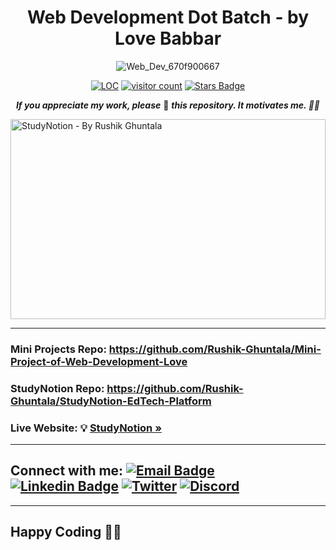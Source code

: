 <div align="center">
<h1>Web Development Dot Batch - by Love Babbar</h1>
  
![Web_Dev_670f900667](https://github.com/Rushik-Ghuntala/Web-Development-LOVE-BABBAR/assets/97880269/dacbce88-6317-4150-8a72-b786c2ac6d69)


<a href="https://github.com/Rushik-Ghuntala/Web-Development-LOVE-BABBAR"><img src="https://sloc.xyz/github/Rushik-Ghuntala/Web-Development-LOVE-BABBAR" alt="LOC"/></a>
<a href="https://github.com/Rushik-Ghuntala/Web-Development-LOVE-BABBAR"><img src="https://visitor-badge.laobi.icu/badge?page_id=Rushik-Ghuntala.Web-Development-LOVE-BABBAR" alt="visitor count"/></a>
<a href="https://github.com/Rushik-Ghuntala/Web-Development-LOVE-BABBAR/stargazers"><img src="https://img.shields.io/github/stars/Rushik-Ghuntala/Web-Development-LOVE-BABBAR" alt="Stars Badge"/></a>
<!-- 
<a href="https://github.com/Rushik-Ghuntala/StudyNotion-EdTech-Platform/network/members"><img src="https://img.shields.io/github/forks/Rushik-Ghuntala/StudyNotion-EdTech-Platform" alt="Forks Badge"/></a>
<a href="https://github.com/Rushik-Ghuntala/StudyNotion-EdTech-Platform/graphs/contributors"><img alt="GitHub contributors" src="https://img.shields.io/github/contributors/Rushik-Ghuntala/StudyNotion-EdTech-Platform?color=2b9348"></a>
-->

<b><i>If you appreciate my work, please</i></b> 🌟 <b><i>this repository. It motivates me. 🚀🚀</i></b>

</div>

<img src="https://socialify.git.ci/Rushik-Ghuntala/Web-Development-LOVE-BABBAR/image?description=1&descriptionEditable=&font=Raleway&forks=1&language=1&owner=1&pattern=Circuit%20Board&stargazers=1&theme=Light" alt="StudyNotion - By Rushik Ghuntala" width="100%" height="320" align="center" />

<!--
<img src="https://github.com/Rushik-Ghuntala/NEW2/assets/97880269/bd68268d-399a-463e-acb3-1f3c31cf98a1" alt="Home Page"  style="margin: auto; width: 50%;"  />
-->

<!-- This repository contains all the Data Structures and Algorithms concepts and their implementation in several ways, programming questions and Interview questions. The main aim of this repository is to help students who are learning Data Structures and Algorithms or preparing for an interview. This contains questions from popular coding platforms including [LeetCode](https://leetcode.com/), [HackerRank](https://www.hackerrank.com/), [Codechef](https://www.codechef.com/), [GeeksforGeeks](https://practice.geeksforgeeks.org/explore/), and many more. 

If you're practising on the coding platforms mentioned above, also if you want to contribute those then you can add the questions in this repository.
-->
<hr>

<!--
### Mini Projects Repo: <a href="https://skillicons.dev"> <img src="https://skillicons.dev/icons?i=github" /> Mini Projects Repo </a>
-->

### Mini Projects Repo: <a href="https://github.com/Rushik-Ghuntala/Mini-Project-of-Web-Development-Love"> https://github.com/Rushik-Ghuntala/Mini-Project-of-Web-Development-Love </a>

### StudyNotion Repo: <a href="https://github.com/Rushik-Ghuntala/StudyNotion-EdTech-Platform"> https://github.com/Rushik-Ghuntala/StudyNotion-EdTech-Platform </a>

### Live Website: 💡 <a href="https://studynotion-rushik-ghuntala.vercel.app/" target="_blank"><strong>StudyNotion »</strong></a> 

<!-- [ url: "https://studynotion-rushik-ghuntala.vercel.app" ] -->

<hr>

## Connect with me: [![Email Badge](https://img.shields.io/badge/-Email-c14438?style=flat-square&logo=Gmail&logoColor=white&link=mailto:pranaygupta.aec@gmail.com)](mailto:rushisoni2003@gmail.com) [![Linkedin Badge](https://img.shields.io/badge/-LinkedIn-blue?style=flat-square&logo=Linkedin&logoColor=white&link=https://www.linkedin.com/in/thepranaygupta/)](https://linkedin.com/in/rushik-ghuntala-4a165222a/) [![Twitter](https://img.shields.io/badge/Twitter-1DA1F2?style=flat-square&logo=twitter&logoColor=white)](https://x.com/Rushik_Soni_) [![Discord](https://img.shields.io/badge/-Discord-7289DA?style=flat-square&logo=discord&logoColor=white)](https://discordapp.com/users/901117080533889054)

<hr>

## Happy Coding 👨‍💻
